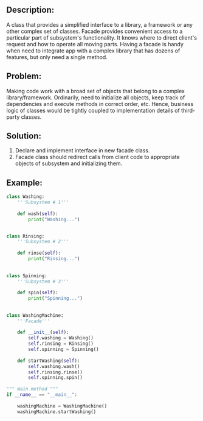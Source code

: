 ## Description:
A class that provides a simplified interface to a library, a framework or any other complex set of classes. Facade provides convenient access to a particular part of subsystem's functionality. It knows where to direct client's request and how to operate all moving parts. Having a facade is handy when need to integrate app with a complex library that has dozens of features, but only need a single method.

## Problem:
Making code work with a broad set of objects that belong to a complex library/framework. Ordinarily, need to initialize all objects, keep track of dependencies and execute methods in correct order, etc. Hence, business logic of classes would be tightly coupled to implementation details of third-party classes.

## Solution:
1. Declare and implement interface in new facade class.
2. Facade class should redirect calls from client code to appropriate objects of subsystem and initializing them.

## Example:
```python
class Washing:
    '''Subsystem # 1'''
  
    def wash(self):
        print("Washing...")
  

class Rinsing:
    '''Subsystem # 2'''
  
    def rinse(self):
        print("Rinsing...")
  
  
class Spinning:
    '''Subsystem # 3'''
  
    def spin(self):
        print("Spinning...")
  
  
class WashingMachine:
    '''Facade'''
  
    def __init__(self):
        self.washing = Washing()
        self.rinsing = Rinsing()
        self.spinning = Spinning()
  
    def startWashing(self):
        self.washing.wash()
        self.rinsing.rinse()
        self.spinning.spin()
  
""" main method """
if __name__ == "__main__":
  
    washingMachine = WashingMachine()
    washingMachine.startWashing()
```
